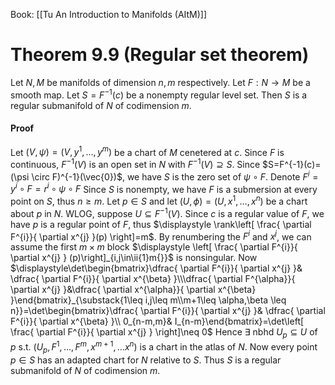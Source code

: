 Book: [[Tu An Introduction to Manifolds (AItM)]]
# Theorem 9.9 (Regular set theorem)
Let $N,M$ be manifolds of dimension $n,m$ respectively.
Let $F:N\to M$ be a smooth map.
Let $S=F^{-1}(c)$ be a nonempty regular level set.
Then $S$ is a regular submanifold of $N$ of codimension $m$.
#### Proof
Let $(V,\psi)=(V,y^{1},\dots,y^{m})$ be a chart of $M$ cenetered at $c$.
Since $F$ is continuous, $F^{-1}(V)$ is an open set in $N$ with $F^{-1}(V)\supseteq S$.
Since $S=F^{-1}(c)=(\psi \circ F)^{-1}(\vec{0})$, we have $S$ is the zero set of $\psi \circ F$.
Denote $F^{i}=y^{i}\circ F=r^{i}\circ \psi \circ F$
Since $S$ is nonempty, we have $F$ is a submersion at every point on $S$, thus $n\geq m$.
Let $p\in S$ and let $(U,\phi)=(U,x^{1},\dots,x^{n})$ be a chart about $p$ in $N$.
WLOG, suppose $U\subseteq F^{-1}(V)$.
Since $c$ is a regular value of $F$, we have $p$ is a regular point of $F$, thus $\displaystyle \rank\left[ \frac{ \partial F^{i}}{ \partial x^{j} }(p) \right]=m$.
By renumbering the $F^{i}$ and $x^{j}$, we can assume the first $m\times m$ block $\displaystyle \left[ \frac{ \partial F^{i}}{ \partial x^{j} } (p)\right]_{i,j\in\ii{1}m{}}$ is nonsingular. 
Now $\displaystyle\det\begin{bmatrix}\dfrac{ \partial F^{i}}{ \partial x^{j} }& \dfrac{ \partial F^{i}}{ \partial x^{\beta} }\\\dfrac{ \partial F^{\alpha}}{ \partial x^{j} }&\dfrac{ \partial x^{\alpha}}{ \partial x^{\beta} }\end{bmatrix}_{\substack{1\leq i,j\leq m\\m+1\leq \alpha,\beta \leq n}}=\det\begin{bmatrix}\dfrac{ \partial F^{i}}{ \partial x^{j} }& \dfrac{ \partial F^{i}}{ \partial x^{\beta} }\\ 0_{n-m,m}& I_{n-m}\end{bmatrix}=\det\left[ \frac{ \partial F^{i}}{ \partial x^{j} } \right]\neq 0$
Hence $\exists$ nbhd $U_{p}\subseteq U$ of $p$ s.t. $(U_{p},F^{1},\dots,F^{m},x^{m+1},\dots x^{n})$ is a chart in the atlas of $N$.
Now every point $p\in S$ has an adapted chart for $N$ relative to $S$.
Thus $S$ is a regular submanifold of $N$ of codimension $m$.